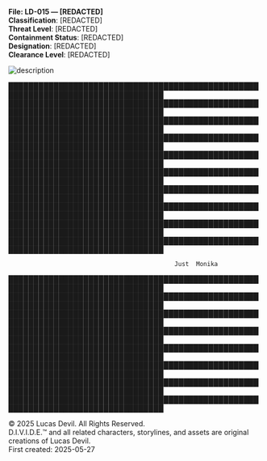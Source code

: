   
**File: LD-015 — [REDACTED]**    
**Classification**: [REDACTED]    
**Threat Level**: [REDACTED]    
**Containment Status**: [REDACTED]    
**Designation**: [REDACTED]    
**Clearance Level**: [REDACTED]  


![description](https://pbs.twimg.com/media/GqXAxGvWsAAypEz?format=jpg&name=large)


█████████████████████████████████████████████████████████████████████████████████    
█████████████████████████████████████████████████████████████████████████████████    
█████████████████████████████████████████████████████████████████████████████████    
█████████████████████████████████████████████████████████████████████████████████    
█████████████████████████████████████████████████████████████████████████████████   
█████████████████████████████████████████████████████████████████████████████████    
█████████████████████████████████████████████████████████████████████████████████    
█████████████████████████████████████████████████████████████████████████████████    
█████████████████████████████████████████████████████████████████████████████████    
█████████████████████████████████████████████████████████████████████████████████    



                                                  Just  Monika




█████████████████████████████████████████████████████████████████████████████████   
█████████████████████████████████████████████████████████████████████████████████   
█████████████████████████████████████████████████████████████████████████████████ 
█████████████████████████████████████████████████████████████████████████████████   
█████████████████████████████████████████████████████████████████████████████████   
█████████████████████████████████████████████████████████████████████████████████   
█████████████████████████████████████████████████████████████████████████████████ 
█████████████████████████████████████████████████████████████████████████████████   




© 2025 Lucas Devil. All Rights Reserved.  
D.I.V.I.D.E.™ and all related characters, storylines, and assets are original creations of Lucas Devil.  
First created: 2025-05-27  
